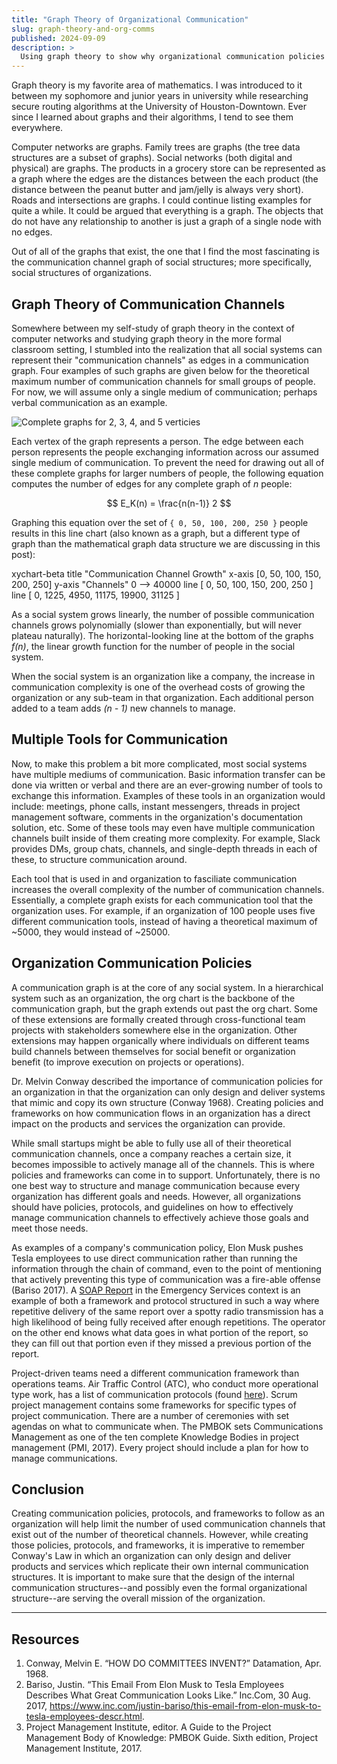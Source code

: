 ```yaml
---
title: "Graph Theory of Organizational Communication"
slug: graph-theory-and-org-comms
published: 2024-09-09
description: >
  Using graph theory to show why organizational communication policies are important.
---
```


<script>
  import Mermaid from "$lib/components/Mermaid.svelte";
</script>


Graph theory is my favorite area of mathematics. I was introduced to it between my sophomore and
junior years in university while researching secure routing algorithms at the University of
Houston-Downtown. Ever since I learned about graphs and their algorithms, I tend to see them
everywhere.

Computer networks are graphs. Family trees are graphs (the tree data structures are a subset of
graphs). Social networks (both digital and physical) are graphs. The products in a grocery store can
be represented as a graph where the edges are the distances between the each product (the distance
between the peanut butter and jam/jelly is always very short). Roads and intersections are graphs. I
could continue listing examples for quite a while. It could be argued that everything is a graph.
The objects that do not have any relationship to another is just a graph of a single node with no
edges.

Out of all of the graphs that exist, the one that I find the most fascinating is the communication
channel graph of social structures; more specifically, social structures of organizations.


## Graph Theory of Communication Channels

Somewhere between my self-study of graph theory in the context of computer networks and studying
graph theory in the more formal classroom setting, I stumbled into the realization that all social
systems can represent their "communication channels" as edges in a communication graph. Four
examples of such graphs are given below for the theoretical maximum number of communication channels
for small groups of people. For now, we will assume only a single medium of communication; perhaps
verbal communication as an example.

![Complete graphs for 2, 3, 4, and 5 verticies](/posts/0057/complete-graphs.png)

Each vertex of the graph represents a person. The edge between each person represents the people
exchanging information across our assumed single medium of communication. To prevent the need for
drawing out all of these complete graphs for larger numbers of people, the following equation
computes the number of edges for any complete graph of _n_ people:

$$
E_K(n) = \frac{n(n-1)} 2
$$

Graphing this equation over the set of `{ 0, 50, 100, 200, 250 }` people results in this line chart
(also known as a graph, but a different type of graph than the mathematical graph data structure we
are discussing in this post):

<Mermaid> 
xychart-beta
  title "Communication Channel Growth"
  x-axis [0, 50, 100, 150, 200, 250]
  y-axis "Channels" 0 --> 40000
  line [ 0, 50, 100, 150, 200, 250 ]
  line [ 0, 1225, 4950, 11175, 19900, 31125 ]
</Mermaid>

As a social system grows linearly, the number of possible communication channels grows polynomially
(slower than exponentially, but will never plateau naturally). The horizontal-looking line at the
bottom of the graphs _f(n)_, the linear growth function for the number of people in the social
system. 

When the social system is an organization like a company, the increase in communication complexity
is one of the overhead costs of growing the organization or any sub-team in that organization. Each
additional person added to a team adds _(n - 1)_ new channels to manage.


## Multiple Tools for Communication

Now, to make this problem a bit more complicated, most social systems have multiple mediums of communication. 
Basic information transfer can be done via written or verbal and there are an ever-growing number of
tools to exchange this information. Examples of these tools in an organization would include:
meetings, phone calls, instant messengers, threads in project management software, comments in the
organization's documentation solution, etc. Some of these tools may even have multiple communication
channels built inside of them creating more complexity. For example, Slack provides DMs, group
chats, channels, and single-depth threads in each of these, to structure communication around. 

Each tool that is used in and organization to fasciliate communication increases the overall
complexity of the number of communication channels. Essentially, a complete graph exists for each
communication tool that the organization uses. For example, if an organization of 100 people uses
five different communication tools, instead of having a theoretical maximum of ~5000, they would
instead of ~25000.


## Organization Communication Policies

A communication graph is at the core of any social system. In a hierarchical system such as an
organization, the org chart is the backbone of the communication graph, but the graph extends out
past the org chart. Some of these extensions are formally created through cross-functional team
projects with stakeholders somewhere else in the organization.  Other extensions may happen
organically where individuals on different teams build channels between themselves for social
benefit or organization benefit (to improve execution on projects or operations).

Dr. Melvin Conway described the importance of communication policies for an organization in that the
organization can only design and deliver systems that mimic and copy its own structure (Conway
1968). Creating policies and frameworks on how communication flows in an organization has a direct
impact on the products and services the organization can provide.

While small startups might be able to fully use all of their theoretical communication channels,
once a company reaches a certain size, it becomes impossible to actively manage all of the channels.
This is where policies and frameworks can come in to support. Unfortunately, there is no one best
way to structure and manage communication because every organization has different goals and needs.
However, all organizations should have policies, protocols, and guidelines on how to effectively
manage communication channels to effectively achieve those goals and meet those needs. 

As examples of a company's communication policy, Elon Musk pushes Tesla employees to use direct
communication rather than running the information through the chain of command, even to the point of
mentioning that actively preventing this type of communication was a fire-able offense (Bariso
2017). A [SOAP Report](https://www.ncbi.nlm.nih.gov/books/NBK482263/) in the Emergency Services
context is an example of both a framework and protocol structured in such a way where repetitive
delivery of the same report over a spotty radio transmission has a high likelihood of being fully
received after enough repetitions. The operator on the other end knows what data goes in what
portion of the report, so they can fill out that portion even if they missed a previous portion of
the report.

Project-driven teams need a different communication framework than operations teams.  Air Traffic
Control (ATC), who conduct more operational type work, has a list of communication protocols (found
[here](https://www.faa.gov/air_traffic/publications/atpubs/aim_html/chap4_section_2.html)). Scrum
project management contains some frameworks for specific types of project communication. There are a
number of ceremonies with set agendas on what to communicate when. The PMBOK sets Communications
Management as one of the ten complete Knowledge Bodies in project management (PMI, 2017). Every
project should include a plan for how to manage communications. 


## Conclusion

Creating communication policies, protocols, and frameworks to follow as an organization will help
limit the number of used communication channels that exist out of the number of theoretical
channels. However, while creating those policies, protocols, and frameworks, it is imperative to
remember Conway's Law in which an organization can only design and deliver products and services
which replicate their own internal communication structures. It is important to make sure that the
design of the internal communication structures--and possibly even the formal organizational
structure--are serving the overall mission of the organization.

---

## Resources

1. Conway, Melvin E. “HOW DO COMMITTEES INVENT?” Datamation, Apr. 1968.
2. Bariso, Justin. “This Email From Elon Musk to Tesla Employees Describes What Great Communication Looks Like.” Inc.Com, 30 Aug. 2017, https://www.inc.com/justin-bariso/this-email-from-elon-musk-to-tesla-employees-descr.html.
3. Project Management Institute, editor. A Guide to the Project Management Body of Knowledge: PMBOK Guide. Sixth edition, Project Management Institute, 2017.








